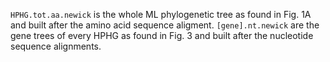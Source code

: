 `HPHG.tot.aa.newick` is the whole ML phylogenetic tree as found in Fig. 1A and built after the amino acid sequence aligment.
`[gene].nt.newick` are the gene trees of every HPHG as found in Fig. 3 and built after the nucleotide sequence alignments.
